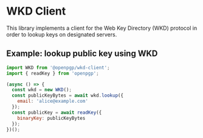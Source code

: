 # WKD Client

This library implements a client for the Web Key Directory (WKD) protocol
in order to lookup keys on designated servers.

## Example: lookup public key using WKD

```js
import WKD from '@openpgp/wkd-client';
import { readKey } from 'openpgp';

(async () => {
  const wkd = new WKD();
  const publicKeyBytes = await wkd.lookup({
    email: 'alice@example.com'
  });
  const publicKey = await readKey({
    binaryKey: publicKeyBytes
  });
})();
```
